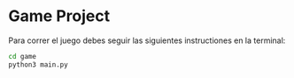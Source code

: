 # Game Project

Para correr el juego debes seguir las siguientes instructiones en la terminal:

```sh
cd game
python3 main.py
```